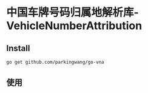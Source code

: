# 中国车牌号码归属地解析库- VehicleNumberAttribution

## Install

```bash
go get github.com/parkingwang/go-vna
```

## 使用